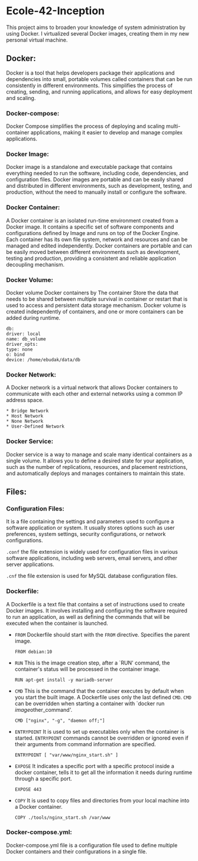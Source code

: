 # Ecole-42-Inception
This project aims to broaden your knowledge of system administration by using Docker. I virtualized several Docker images, creating them in my new personal virtual machine.


## Docker:

Docker is a tool that helps developers package their applications and dependencies into small, portable volumes called containers that can be run consistently in different environments. This simplifies the process of creating, sending, and running applications, and allows for easy deployment and scaling.

### Docker-compose:

Docker Compose simplifies the process of deploying and scaling multi-container applications, making it easier to develop and manage complex applications.

### Docker Image:

Docker image is a standalone and executable package that contains everything needed to run the software, including code, dependencies, and configuration files. Docker images are portable and can be easily shared and distributed in different environments, such as development, testing, and production, without the need to manually install or configure the software.

### Docker Container:

A Docker container is an isolated run-time environment created from a Docker image. It contains a specific set of software components and configurations defined by Image and runs on top of the Docker Engine. Each container has its own file system, network and resources and can be managed and edited independently. Docker containers are portable and can be easily moved between different environments such as development, testing and production, providing a consistent and reliable application decoupling mechanism.

### Docker Volume:

Docker volume Docker containers by The container Store the data that needs to be shared between multiple survival in container or restart that is used to access and persistent data storage mechanism. Docker volume is created independently of containers, and one or more containers can be added during runtime.

```
db: 
driver: local 
name: db_volume 
driver_opts: 
type: none 
o: bind 
device: /home/ebudak/data/db 
 ```

### Docker Network:

A Docker network is a virtual network that allows Docker containers to communicate with each other and external networks using a common IP address space.

    * Bridge Network
    * Host Network
    * None Network
    * User-Defined Network

### Docker Service:

Docker service is a way to manage and scale many identical containers as a single volume. It allows you to define a desired state for your application, such as the number of replications, resources, and placement restrictions, and automatically deploys and manages containers to maintain this state.


## Files:

### Configuration Files:

It is a file containing the settings and parameters used to configure a software application or system. It usually stores options such as user preferences, system settings, security configurations, or network configurations.

`.conf` the file extension is widely used for configuration files in various software applications, including web servers, email servers, and other server applications.

`.cnf` the file extension is used for MySQL database configuration files.

### Dockerfile:

A Dockerfile is a text file that contains a set of instructions used to create Docker images. It involves installing and configuring the software required to run an application, as well as defining the commands that will be executed when the container is launched.

- `FROM` Dockerfile should start with the `FROM` directive. Specifies the parent image.

    ```
    FROM debian:10
    ````

- `RUN` This is the image creation step, after a `RUN' command, the container's status will be processed in the container image.

    ```
    RUN apt-get install -y mariadb-server
    ```
- `CMD`  This is the command that the container executes by default when you start the built image. A Dockerfile uses only the last defined `CMD`. `CMD` can be overridden when starting a container with `docker run $image$other_command'.

    ```
    CMD ["nginx", "-g", "daemon off;"]
    ```

- `ENTRYPOINT` It is used to set up executables only when the container is started. `ENTRYPOINT` commands cannot be overridden or ignored even if their arguments from command information are specified.
    ```
    ENTRYPOINT [ "var/www/nginx_start.sh" ]
    ```
- `EXPOSE` It indicates a specific port with a specific protocol inside a docker container, tells it to get all the information it needs during runtime through a specific port.

    ```
    EXPOSE 443
    ```
- `COPY` It is used to copy files and directories from your local machine into a Docker container.

    ```
    COPY ./tools/nginx_start.sh /var/www
    ```
### Docker-compose.yml:

Docker-compose.yml file is a configuration file used to define multiple Docker containers and their configurations in a single file.
